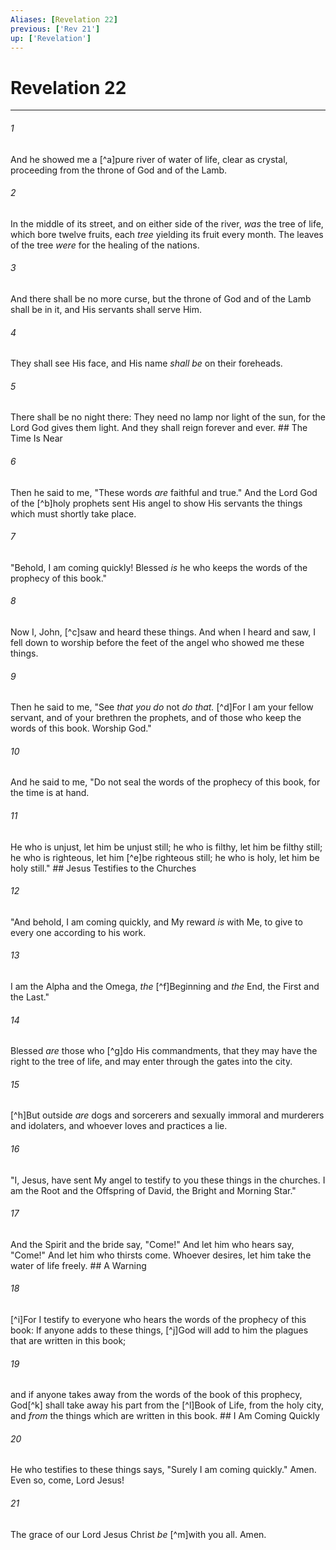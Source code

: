 ```yaml
---
Aliases: [Revelation 22]
previous: ['Rev 21']
up: ['Revelation']
---
```

# Revelation 22

***


###### 1 
And he showed me a [^a]pure river of water of life, clear as crystal, proceeding from the throne of God and of the Lamb. 

###### 2 
In the middle of its street, and on either side of the river, _was_ the tree of life, which bore twelve fruits, each _tree_ yielding its fruit every month. The leaves of the tree _were_ for the healing of the nations. 

###### 3 
And there shall be no more curse, but the throne of God and of the Lamb shall be in it, and His servants shall serve Him. 

###### 4 
They shall see His face, and His name _shall be_ on their foreheads. 

###### 5 
There shall be no night there: They need no lamp nor light of the sun, for the Lord God gives them light. And they shall reign forever and ever. ## The Time Is Near 

###### 6 
Then he said to me, "These words _are_ faithful and true." And the Lord God of the [^b]holy prophets sent His angel to show His servants the things which must shortly take place. 

###### 7 
"Behold, I am coming quickly! Blessed _is_ he who keeps the words of the prophecy of this book." 

###### 8 
Now I, John, [^c]saw and heard these things. And when I heard and saw, I fell down to worship before the feet of the angel who showed me these things. 

###### 9 
Then he said to me, "See _that you do_ not _do that._ [^d]For I am your fellow servant, and of your brethren the prophets, and of those who keep the words of this book. Worship God." 

###### 10 
And he said to me, "Do not seal the words of the prophecy of this book, for the time is at hand. 

###### 11 
He who is unjust, let him be unjust still; he who is filthy, let him be filthy still; he who is righteous, let him [^e]be righteous still; he who is holy, let him be holy still." ## Jesus Testifies to the Churches 

###### 12 
"And behold, I am coming quickly, and My reward _is_ with Me, to give to every one according to his work. 

###### 13 
I am the Alpha and the Omega, _the_ [^f]Beginning and _the_ End, the First and the Last." 

###### 14 
Blessed _are_ those who [^g]do His commandments, that they may have the right to the tree of life, and may enter through the gates into the city. 

###### 15 
[^h]But outside _are_ dogs and sorcerers and sexually immoral and murderers and idolaters, and whoever loves and practices a lie. 

###### 16 
"I, Jesus, have sent My angel to testify to you these things in the churches. I am the Root and the Offspring of David, the Bright and Morning Star." 

###### 17 
And the Spirit and the bride say, "Come!" And let him who hears say, "Come!" And let him who thirsts come. Whoever desires, let him take the water of life freely. ## A Warning 

###### 18 
[^i]For I testify to everyone who hears the words of the prophecy of this book: If anyone adds to these things, [^j]God will add to him the plagues that are written in this book; 

###### 19 
and if anyone takes away from the words of the book of this prophecy, God[^k] shall take away his part from the [^l]Book of Life, from the holy city, and _from_ the things which are written in this book. ## I Am Coming Quickly 

###### 20 
He who testifies to these things says, "Surely I am coming quickly." Amen. Even so, come, Lord Jesus! 

###### 21 
The grace of our Lord Jesus Christ _be_ [^m]with you all. Amen.
